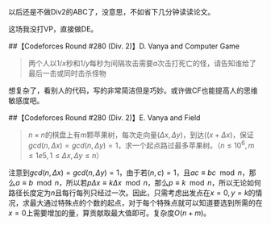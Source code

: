 以后还是不做Div2的ABC了，没意思，不如省下几分钟读读论文。

这场我没打VP，直接做DE。

##【Codeforces Round #280 (Div. 2)】D. Vanya and Computer Game

>两个人以$1/x$秒和$1/y$每秒为间隔攻击需要$a$次击打死亡的怪，请告知谁给了最后一击或同时击杀怪物

想复杂了，看别人的代码，写的非常简洁但是巧妙。或许做CF也能提高人的思维敏感度吧。

##【Codeforces Round #280 (Div. 2)】E. Vanya and Field

>$n\times n$的棋盘上有$m$颗苹果树，每次走向量$(\Delta x,\Delta y)$，到达$((x+\Delta x)%n,(y+\Delta y)%n)$，保证$gcd(n,\Delta x)=gcd(n,\Delta y)=1$，求一个起点路过最多苹果树。（$n\le 10^6,m\le 1e5, 1\le \Delta x,\Delta y\le n$）

注意到$gcd(n,\Delta x)=gcd(n,\Delta y)=1$，由于若$(n,c)=1$，且$ac\equiv	bc\mod n$，那么$a\equiv b\mod n$，所以若$p \Delta x\equiv k \Delta x \mod n$，那么$p\equiv k\mod n$，所以无论如何路径长度定为$n$且每行每列只经过一次。因此，只需考虑出发点在$x=0,y=k$的情况，求最大通过特殊点的个数的起点，对于每个特殊点就可以知道要选到所需的在$x=0$上需要增加的量，算贡献取最大值即可。复杂度$O(n+m)$。


